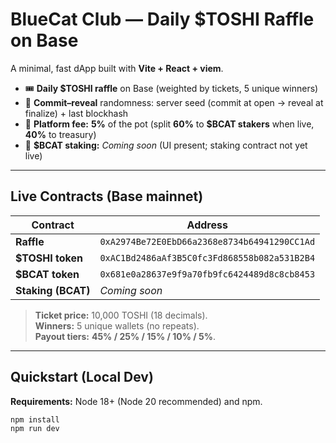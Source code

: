 # BlueCat Club — Daily $TOSHI Raffle on Base

A minimal, fast dApp built with **Vite + React + viem**.

- 🎟 **Daily $TOSHI raffle** on Base (weighted by tickets, 5 unique winners)
- 🔐 **Commit–reveal** randomness: server seed (commit at open → reveal at finalize) + last blockhash
- 💸 **Platform fee:** **5%** of the pot (split **60%** to **$BCAT stakers** when live, **40%** to treasury)
- 🐾 **$BCAT staking:** *Coming soon* (UI present; staking contract not yet live)

---

## Live Contracts (Base mainnet)

| Contract | Address |
|---|---|
| **Raffle** | `0xA2974Be72E0EbD66a2368e8734b64941290CC1Ad` |
| **$TOSHI token** | `0xAC1Bd2486aAf3B5C0fc3Fd868558b082a531B2B4` |
| **$BCAT token** | `0x681e0a28637e9f9a70fb9fc6424489d8c8cb8453` |
| **Staking (BCAT)** | *Coming soon* |

> **Ticket price:** 10,000 TOSHI (18 decimals).  
> **Winners:** 5 unique wallets (no repeats).  
> **Payout tiers:** **45% / 25% / 15% / 10% / 5%**.

---

## Quickstart (Local Dev)

**Requirements:** Node 18+ (Node 20 recommended) and npm.

```bash
npm install
npm run dev
